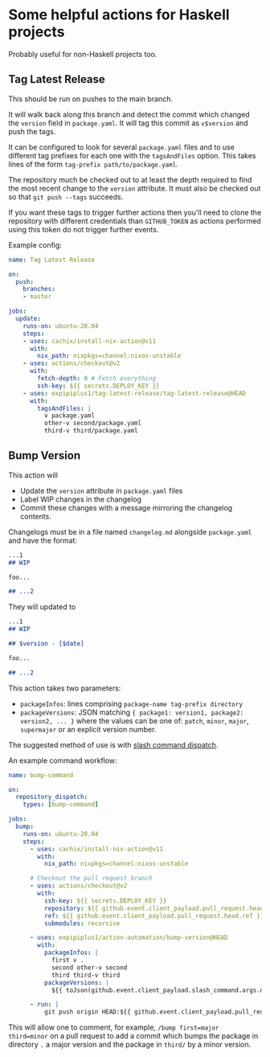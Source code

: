 # Some helpful actions for Haskell projects

Probably useful for non-Haskell projects too.

## Tag Latest Release

This should be run on pushes to the main branch.

It will walk back along this branch and detect the commit which changed the
`version` field in `package.yaml`. It will tag this commit as `v$version` and
push the tags.

It can be configured to look for several `package.yaml` files and to use
different tag prefixes for each one with the `tagsAndFiles` option. This takes
lines of the form `tag-prefix path/to/package.yaml`.

The repository much be checked out to at least the depth required to find the
most recent change to the `version` attribute. It must also be checked out so
that `git push --tags` succeeds.

If you want these tags to trigger further actions then you'll need to clone the
repository with different credentials than `GITHUB_TOKEN` as actions performed
using this token do not trigger further events.

Example config:

```yaml
name: Tag Latest Release

on:
  push:
    branches:
    - master

jobs:
  update:
    runs-on: ubuntu-20.04
    steps:
    - uses: cachix/install-nix-action@v11
      with:
        nix_path: nixpkgs=channel:nixos-unstable
    - uses: actions/checkout@v2
      with:
        fetch-depth: 0 # Fetch everything
        ssh-key: ${{ secrets.DEPLOY_KEY }}
    - uses: expipiplus1/tag-latest-release/tag-latest-release@HEAD
      with:
        tagsAndFiles: |
          v package.yaml
          other-v second/package.yaml
          third-v third/package.yaml

```

## Bump Version

This action will

- Update the `version` attribute in `package.yaml` files
- Label WIP changes in the changelog
- Commit these changes with a message mirroring the changelog contents.

Changelogs must be in a file named `changelog.md` alongside `package.yaml` and
have the format:

```markdown
...1
## WIP

foo...

## ...2
```

They will updated to

```markdown
...1
## WIP

## $version - [$date]

foo...

## ...2
```

This action takes two parameters:

- `packageInfos`: lines comprising `package-name tag-prefix directory`
- `packageVersions`: JSON matching `{ package1: version1, package2: version2, ... }`
  where the values can be one of: `patch`, `minor`, `major`, `supermajor` or an
  explicit version number.

The suggested method of use is with [slash command
dispatch](https://github.com/marketplace/actions/slash-command-dispatch).

An example command workflow:

```yaml
name: bump-command

on:
  repository_dispatch:
    types: [bump-command]

jobs:
  bump:
    runs-on: ubuntu-20.04
    steps:
      - uses: cachix/install-nix-action@v11
        with:
          nix_path: nixpkgs=channel:nixos-unstable

      # Checkout the pull request branch
      - uses: actions/checkout@v2
        with:
          ssh-key: ${{ secrets.DEPLOY_KEY }}
          repository: ${{ github.event.client_payload.pull_request.head.repo.full_name }}
          ref: ${{ github.event.client_payload.pull_request.head.ref }}
          submodules: recursive

      - uses: expipiplus1/action-automation/bump-version@HEAD
        with:
          packageInfos: |
            first v .
            second other-v second
            third third-v third
          packageVersions: |
            ${{ toJson(github.event.client_payload.slash_command.args.named) }}

      - run: |
          git push origin HEAD:${{ github.event.client_payload.pull_request.head.ref }}
```

This will allow one to comment, for example, `/bump first=major third=minor` on
a pull request to add a commit which bumps the package in directory `.` a major
version and the package in `third/` by a minor version.
